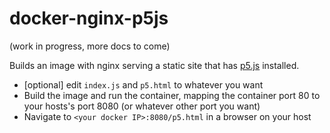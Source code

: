 # docker-nginx-p5js

(work in progress, more docs to come)

Builds an image with nginx serving a static site that has [p5.js](https://p5js.org/) installed.

- [optional] edit `index.js` and `p5.html` to whatever you want
- Build the image and run the container, mapping the container port 80 to your hosts's port 8080 (or whatever other port you want)
- Navigate to `<your docker IP>:8080/p5.html` in a browser on your host
